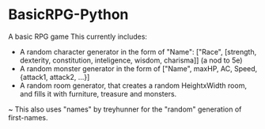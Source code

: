 # BasicRPG-Python
A basic RPG game
This currently includes:

- A random character generator in the form of "Name": ["Race", [strength, dexterity, constitution, inteligence, wisdom, charisma]] (a nod to 5e)
- A random monster generator in the form of ["Name", maxHP, AC, Speed, {attack1, attack2, ...}]
- A random room generator, that creates a random HeightxWidth room, and fills it with furniture, treasure and monsters.

~ This also uses "names" by treyhunner for the "random" generation of first-names.
